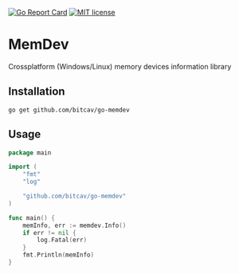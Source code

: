 [![Go Report Card](https://goreportcard.com/badge/github.com/bitcav/go-memdev)](https://goreportcard.com/report/github.com/bitcav/go-memdev)
[![MIT license](https://img.shields.io/badge/License-MIT-blue.svg)](https://github.com/bitcav/go-memdev/blob/master/LICENSE)
 
# MemDev

Crossplatform (Windows/Linux) memory devices information library

## Installation
```
go get github.com/bitcav/go-memdev
```

## Usage

```go
package main

import (
	"fmt"
	"log"

	"github.com/bitcav/go-memdev"
)

func main() {
	memInfo, err := memdev.Info()
	if err != nil {
		log.Fatal(err)
	}
	fmt.Println(memInfo)
}

```
